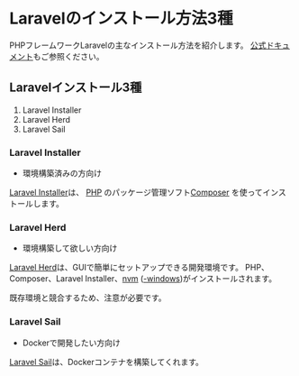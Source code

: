 # Laravelのインストール方法3種

PHPフレームワークLaravelの主なインストール方法を紹介します。
[公式ドキュメント](https://laravel.com/docs)もご参照ください。

## Laravelインストール3種

1. Laravel Installer
1. Laravel Herd
1. Laravel Sail

### Laravel Installer

- 環境構築済みの方向け

[Laravel Installer](https://github.com/laravel/installer)は、
[PHP](https://www.php.net/)
のパッケージ管理ソフト[Composer](https://getcomposer.org/)
を使ってインストールします。

### Laravel Herd

- 環境構築して欲しい方向け

[Laravel Herd](https://herd.laravel.com/)は、GUIで簡単にセットアップできる開発環境です。
PHP、Composer、Laravel Installer、[nvm](https://github.com/nvm-sh/nvm)
([-windows](https://github.com/coreybutler/nvm-windows))がインストールされます。

既存環境と競合するため、注意が必要です。

### Laravel Sail

- Dockerで開発したい方向け

[Laravel Sail](https://laravel.com/docs/11.x/sail)は、Dockerコンテナを構築してくれます。
